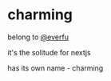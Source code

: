 # charming
belong to [@everfu](https://github.com/everfu)

it's the solitude for nextjs

has its own name - charming
